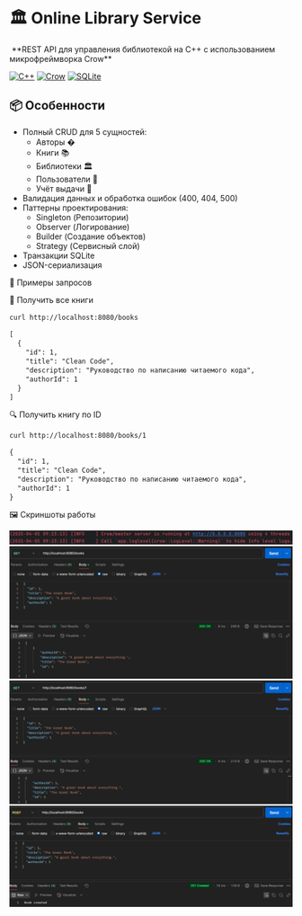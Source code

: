 # 🏛️ Online Library Service 
<img src="img/crow.jpeg" alt="">
**REST API для управления библиотекой на C++ с использованием микрофреймворка Crow**

[![C++](https://img.shields.io/badge/C++-17/20-blue.svg)](https://isocpp.org/)
[![Crow](https://img.shields.io/badge/Crow-0.3%2B-orange.svg)](https://crowcpp.org/)
[![SQLite](https://img.shields.io/badge/SQLite-3-green.svg)](https://sqlite.org/)

## 📦 Особенности
- Полный CRUD для 5 сущностей: 
  - Авторы �
  - Книги 📚 
  - Библиотеки 🏛️
  - Пользователи 👤
  - Учёт выдачи 📆
- Валидация данных и обработка ошибок (400, 404, 500)
- Паттерны проектирования:
  - Singleton (Репозитории)
  - Observer (Логирование)
  - Builder (Создание объектов)
  - Strategy (Сервисный слой)
- Транзакции SQLite
- JSON-сериализация

📡 Примеры запросов

📖 Получить все книги
```curl
curl http://localhost:8080/books
```
```curl
[
  {
    "id": 1,
    "title": "Clean Code",
    "description": "Руководство по написанию читаемого кода",
    "authorId": 1
  }
]
```

🔍 Получить книгу по ID
```curl
curl http://localhost:8080/books/1
```
```curl
{
  "id": 1,
  "title": "Clean Code",
  "description": "Руководство по написанию читаемого кода",
  "authorId": 1
}
```
🖼️ Скриншоты работы

<img src="img/start.png" alt="">
<img src="img/get.png" alt="">
<img src="img/id.png" alt="">
<img src="img/post.png" alt="">
